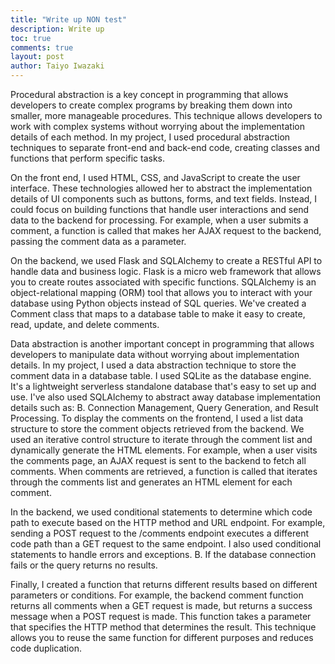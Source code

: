 ```yaml
---
title: "Write up NON test"
description: Write up
toc: true
comments: true
layout: post
author: Taiyo Iwazaki
---
```



Procedural abstraction is a key concept in programming that allows developers to create complex programs by breaking them down into smaller, more manageable procedures. This technique allows developers to work with complex systems without worrying about the implementation details of each method. In my project, I used procedural abstraction techniques to separate front-end and back-end code, creating classes and functions that perform specific tasks.

On the front end, I used HTML, CSS, and JavaScript to create the user interface. These technologies allowed her to abstract the implementation details of UI components such as buttons, forms, and text fields. Instead, I could focus on building functions that handle user interactions and send data to the backend for processing. For example, when a user submits a comment, a function is called that makes her AJAX request to the backend, passing the comment data as a parameter.

On the backend, we used Flask and SQLAlchemy to create a RESTful API to handle data and business logic. Flask is a micro web framework that allows you to create routes associated with specific functions. SQLAlchemy is an object-relational mapping (ORM) tool that allows you to interact with your database using Python objects instead of SQL queries. We've created a Comment class that maps to a database table to make it easy to create, read, update, and delete comments.

Data abstraction is another important concept in programming that allows developers to manipulate data without worrying about implementation details. In my project, I used a data abstraction technique to store the comment data in a database table. I used SQLite as the database engine. It's a lightweight serverless standalone database that's easy to set up and use. I've also used SQLAlchemy to abstract away database implementation details such as: B. Connection Management, Query Generation, and Result Processing. To display the comments on the frontend, I used a list data structure to store the comment objects retrieved from the backend. We used an iterative control structure to iterate through the comment list and dynamically generate the HTML elements. For example, when a user visits the comments page, an AJAX request is sent to the backend to fetch all comments. When comments are retrieved, a function is called that iterates through the comments list and generates an HTML element for each comment.

In the backend, we used conditional statements to determine which code path to execute based on the HTTP method and URL endpoint. For example, sending a POST request to the /comments endpoint executes a different code path than a GET request to the same endpoint. I also used conditional statements to handle errors and exceptions. B. If the database connection fails or the query returns no results.

Finally, I created a function that returns different results based on different parameters or conditions. For example, the backend comment function returns all comments when a GET request is made, but returns a success message when a POST request is made. This function takes a parameter that specifies the HTTP method that determines the result. This technique allows you to reuse the same function for different purposes and reduces code duplication. 